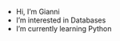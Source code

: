 - Hi, I’m Gianni
- I’m interested in Databases
- I’m currently learning Python


<!---
GiaGro/GiaGro is a ✨ special ✨ repository because its `README.md` (this file) appears on your GitHub profile.
You can click the Preview link to take a look at your changes.
--->
